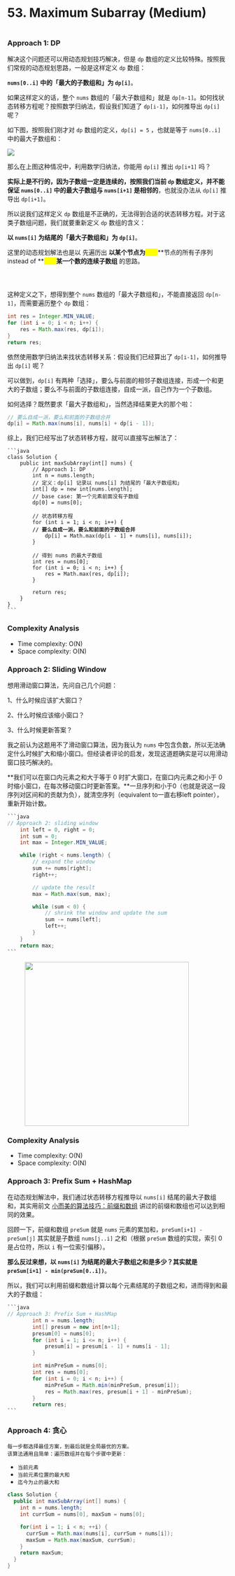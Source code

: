 # 53. Maximum Subarray (Medium)

<figure><img src="../../../.gitbook/assets/image (54) (1).png" alt=""><figcaption></figcaption></figure>

### Approach 1: DP

解决这个问题还可以用动态规划技巧解决，但是 `dp` 数组的定义比较特殊。按照我们常规的动态规划思路，一般是这样定义 `dp` 数组：

**`nums[0..i]` 中的「最大的子数组和」为 `dp[i]`**。

如果这样定义的话，整个 `nums` 数组的「最大子数组和」就是 `dp[n-1]`。如何找状态转移方程呢？按照数学归纳法，假设我们知道了 `dp[i-1]`，如何推导出 `dp[i]` 呢？

如下图，按照我们刚才对 `dp` 数组的定义，`dp[i] = 5` ，也就是等于 `nums[0..i]` 中的最大子数组和：

![](https://labuladong.github.io/algo/images/%E6%9C%80%E5%A4%A7%E5%AD%90%E6%95%B0%E7%BB%84/1.jpeg)

那么在上图这种情况中，利用数学归纳法，你能用 `dp[i]` 推出 `dp[i+1]` 吗？

**实际上是不行的，因为子数组一定是连续的，按照我们当前 `dp` 数组定义，并不能保证 `nums[0..i]` 中的最大子数组与 `nums[i+1]` 是相邻的**，也就没办法从 `dp[i]` 推导出 `dp[i+1]`。

所以说我们这样定义 `dp` 数组是不正确的，无法得到合适的状态转移方程。对于这类子数组问题，我们就要重新定义 `dp` 数组的含义：

**以 `nums[i]` 为结尾的「最大子数组和」为 `dp[i]`**。

这里的动态规划解法也是以 先遍历出 **以某个节点为**<mark style="color:yellow;">**结束**</mark>**节点的所有子序列 instead of **<mark style="color:yellow;">**经过**</mark>**某一个数的连续子数组** 的思路。

<figure><img src="../../../.gitbook/assets/image (55) (1).png" alt=""><figcaption></figcaption></figure>

<figure><img src="../../../.gitbook/assets/image (56) (1).png" alt=""><figcaption></figcaption></figure>

<figure><img src="../../../.gitbook/assets/image (57) (1).png" alt=""><figcaption></figcaption></figure>

这种定义之下，想得到整个 `nums` 数组的「最大子数组和」，不能直接返回 `dp[n-1]`，而需要遍历整个 `dp` 数组：

```java
int res = Integer.MIN_VALUE;
for (int i = 0; i < n; i++) {
    res = Math.max(res, dp[i]);
}
return res;
```

依然使用数学归纳法来找状态转移关系：假设我们已经算出了 `dp[i-1]`，如何推导出 `dp[i]` 呢？

可以做到，`dp[i]` 有两种「选择」，要么与前面的相邻子数组连接，形成一个和更大的子数组；要么不与前面的子数组连接，自成一派，自己作为一个子数组。

如何选择？既然要求「最大子数组和」，当然选择结果更大的那个啦：

```java
// 要么自成一派，要么和前面的子数组合并
dp[i] = Math.max(nums[i], nums[i] + dp[i - 1]);
```

综上，我们已经写出了状态转移方程，就可以直接写出解法了：

<pre class="language-java"><code class="lang-java">```java
class Solution {
    public int maxSubArray(int[] nums) {
        // Approach 1: DP
        int n = nums.length;
        // 定义：dp[i] 记录以 nums[i] 为结尾的「最大子数组和」
        int[] dp = new int[nums.length];
        // base case: 第一个元素前面没有子数组
        dp[0] = nums[0];

        // 状态转移方程
        for (int i = 1; i &#x3C; n; i++) {
<strong>        // 要么自成一派，要么和前面的子数组合并
</strong>            dp[i] = Math.max(dp[i - 1] + nums[i], nums[i]);
        }

        // 得到 nums 的最大子数组
        int res = nums[0];
        for (int i = 0; i &#x3C; n; i++) {
            res = Math.max(res, dp[i]);
        }

        return res;
    }
}
```
</code></pre>

### Complexity Analysis

* Time complexity: O(N)
* Space complexity: O(N)



### Approach 2: Sliding Window

想用滑动窗口算法，先问自己几个问题：

1、什么时候应该扩大窗口？

2、什么时候应该缩小窗口？

3、什么时候更新答案？

我之前认为这题用不了滑动窗口算法，因为我认为 `nums` 中包含负数，所以无法确定什么时候扩大和缩小窗口。但经读者评论的启发，发现这道题确实是可以用滑动窗口技巧解决的。

**我们可以在窗口内元素之和大于等于 0 时扩大窗口，在窗口内元素之和小于 0 时缩小窗口，在每次移动窗口时更新答案。**一旦序列和小于0（也就是说这一段序列对区间和的贡献为负），就清空序列（equivalent to一直右移left pointer），重新开始计数。

````java
```java
// Approach 2: sliding window
    int left = 0, right = 0;
    int sum = 0;
    int max = Integer.MIN_VALUE;

    while (right < nums.length) {
        // expand the window
        sum += nums[right];
        right++;

        // update the result
        max = Math.max(sum, max);

        while (sum < 0) {
            // shrink the window and update the sum
            sum -= nums[left];
            left++;
        }
    }
    return max;
```
````

<figure><img src="../../../.gitbook/assets/image (16).png" alt="" width="375"><figcaption></figcaption></figure>

### Complexity Analysis

* Time complexity: O(N)
* Space complexity: O(N)



### Approach 3: Prefix Sum + HashMap

在动态规划解法中，我们通过状态转移方程推导以 `nums[i]` 结尾的最大子数组和，其实用前文 [小而美的算法技巧：前缀和数组](https://labuladong.github.io/algo/di-yi-zhan-da78c/shou-ba-sh-48c1d/xiao-er-me-03265/) 讲过的前缀和数组也可以达到相同的效果。

回顾一下，前缀和数组 `preSum` 就是 `nums` 元素的累加和，`preSum[i+1] - preSum[j]` 其实就是子数组 `nums[j..i]` 之和（根据 `preSum` 数组的实现，索引 0 是占位符，所以 `i` 有一位索引偏移）。

**那么反过来想，以 `nums[i]` 为结尾的最大子数组之和是多少？其实就是 `preSum[i+1] - min(preSum[0..i])`**。

所以，我们可以利用前缀和数组计算以每个元素结尾的子数组之和，进而得到和最大的子数组：

````java
```java
// Approach 3: Prefix Sum + HashMap
        int n = nums.length;
        int[] presum = new int[n+1];
        presum[0] = nums[0];
        for (int i = 1; i <= n; i++) {
            presum[i] = presum[i - 1] + nums[i - 1];
        }

        int minPreSum = nums[0];
        int res = nums[0];
        for (int i = 0; i < n; i++) {
            minPreSum = Math.min(minPreSum, presum[i]);
            res = Math.max(res, presum[i + 1] - minPreSum);
        }
        return res;
```
````



### Approach 4: 贪心

`每一步都选择最佳方案，到最后就是全局最优的方案。`\
`该算法通用且简单：遍历数组并在每个步骤中更新：`

* `当前元素`
* `当前元素位置的最大和`
* `迄今为止的最大和`

```java
class Solution {
  public int maxSubArray(int[] nums) {
    int n = nums.length;
    int currSum = nums[0], maxSum = nums[0];

    for(int i = 1; i < n; ++i) {
      currSum = Math.max(nums[i], currSum + nums[i]);
      maxSum = Math.max(maxSum, currSum);
    }
    return maxSum;
  }
}
```
